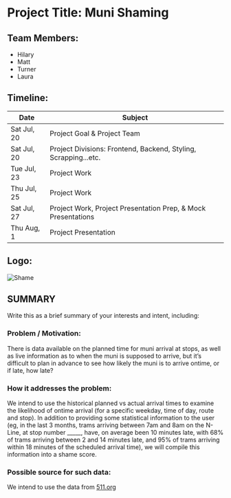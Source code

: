 # Project Title:     Muni Shaming
## Team Members: 
* Hilary
* Matt
* Turner
* Laura

## Timeline:
| Date | Subject |
|--|--|
| Sat Jul, 20 | Project Goal & Project Team |
| Sat Jul, 20 | Project Divisions: Frontend, Backend, Styling, Scrapping...etc. |
| Tue Jul, 23 | Project Work |
| Thu Jul, 25 | Project Work |
| Sat Jul, 27 | Project Work, Project Presentation Prep, & Mock Presentations |
| Thu Aug, 1 | Project Presentation |


## Logo:
![Shame](http://static1.squarespace.com/static/5913cd88197aeab3e24218d7/5a6d0b4241920260cc97d00d/5d03edb17460cd00011d8d8b/1561741688156/Shame.png?format=400w)

    
## SUMMARY
Write this as a brief summary of your interests and intent, including:  
### Problem / Motivation:  
There is data available on the planned time for muni arrival at stops, as well as live information as to when the muni is supposed to arrive, but it’s difficult to plan in advance to see how likely the muni is to arrive ontime, or if late, how late?
### How it addresses the problem:
We intend to use the historical planned vs actual arrival times to examine the likelihood of ontime arrival (for a specific weekday, time of day, route and stop). In addition to providing some statistical information to the user (eg, in the last 3 months, trams arriving between 7am and 8am on the N-Line, at stop number _____, have, on average been 10 minutes late, with 68% of trams arriving between 2 and 14 minutes late, and 95% of trams arriving within 18 minutes of the scheduled arrival time), we will compile this information into a shame score.
### Possible source for such data:  
We intend to use the data from [511.org](http://511.org/)
     
    
<!--stackedit_data:
eyJoaXN0b3J5IjpbMTA0OTczMjAwXX0=
-->